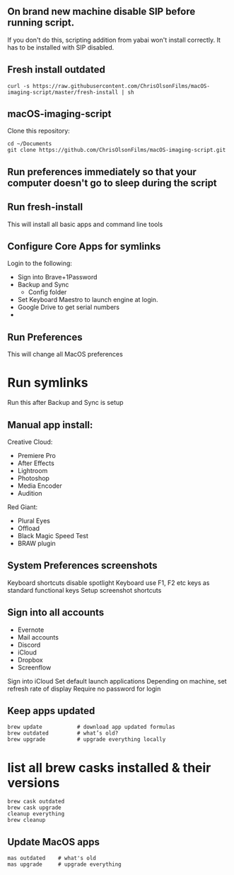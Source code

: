 ## On brand new machine disable SIP before running script.
If you don't do this, scripting addition from yabai won't install correctly. It has to be installed with SIP disabled.

## Fresh install outdated
`curl -s https://raw.githubusercontent.com/ChrisOlsonFilms/macOS-imaging-script/master/fresh-install | sh`

## macOS-imaging-script
Clone this repository:

```
cd ~/Documents
git clone https://github.com/ChrisOlsonFilms/macOS-imaging-script.git

```

## Run preferences immediately so that your computer doesn't go to sleep during the script

## Run fresh-install
This will install all basic apps and command line tools

## Configure Core Apps for symlinks
Login to the following: 

 * Sign into Brave+1Password
 * Backup and Sync
   * Config folder
 * Set Keyboard Maestro to launch engine at login.
 * Google Drive to get serial numbers
 * 
 
 
 ## Run Preferences
 This will change all MacOS preferences
 
 # Run symlinks
 Run this after Backup and Sync is setup
 
 ## Manual app install:

Creative Cloud:
* Premiere Pro
* After Effects
* Lightroom
* Photoshop
* Media Encoder
* Audition

Red Giant:

* Plural Eyes
* Offload
* Black Magic Speed Test
* BRAW plugin

## System Preferences screenshots

Keyboard shortcuts disable spotlight
Keyboard use F1, F2 etc keys as standard functional keys
Setup screenshot shortcuts 

## Sign into all accounts

* Evernote
* Mail accounts
* Discord
* iCloud
* Dropbox
* Screenflow

Sign into iCloud
Set  default launch applications
Depending on machine, set refresh rate of display
Require no password for login

## Keep apps updated
```
brew update           # download app updated formulas
brew outdated         # what’s old?
brew upgrade          # upgrade everything locally
```

# list all brew casks installed & their versions

```
brew cask outdated
brew cask upgrade
cleanup everything
brew cleanup
```

## Update MacOS apps
```
mas outdated    # what's old
mas upgrade     # upgrade everything
```
